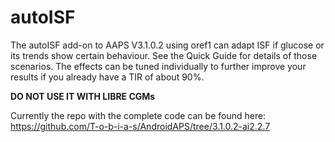 # autoISF
The autoISF add-on to AAPS V3.1.0.2 using oref1 can adapt ISF if glucose or its trends show certain behaviour. See the Quick Guide for details of those scenarios. The effects can be tuned individually to further improve your results if you already have a TIR of about 90%.

**DO NOT USE IT WITH LIBRE CGMs**

Currently the repo with the complete code can be found here: https://github.com/T-o-b-i-a-s/AndroidAPS/tree/3.1.0.2-ai2.2.7
